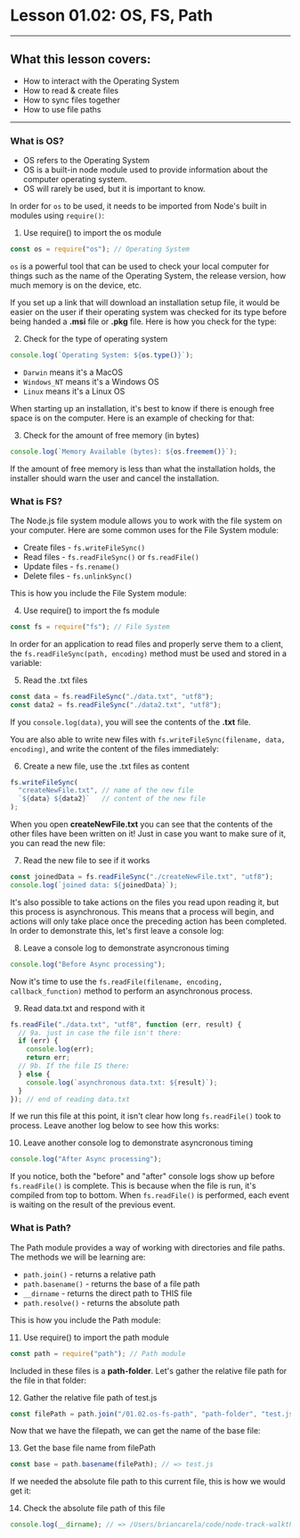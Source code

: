 # Lesson 01.02: OS, FS, Path
***

## What this lesson covers:
- How to interact with the Operating System
- How to read & create files
- How to sync files together
- How to use file paths
***

### What is OS?

- OS refers to the Operating System
- OS is a built-in node module used to provide information about the computer operating system. 
- OS will rarely be used, but it is important to know.

In order for `os` to be used, it needs to be imported from Node's built in modules using `require()`:

1. Use require() to import the os module
<!-- 1. Use require() to import the os module -->
```js
const os = require("os"); // Operating System
```

`os` is a powerful tool that can be used to check your local computer for things such as the name of the Operating System, the release version, how much memory is on the device, etc.

If you set up a link that will download an installation setup file, it would be easier on the user if their operating system was checked for its type before being handed a **.msi** file or **.pkg** file. Here is how you check for the type:

2. Check for the type of operating system
<!-- 2. Check for the type of operating system -->
```js
console.log(`Operating System: ${os.type()}`);
```

- `Darwin` means it's a MacOS
- `Windows_NT` means it's a Windows OS
- `Linux` means it's a Linux OS

When starting up an installation, it's best to know if there is enough free space is on the computer. Here is an example of checking for that:

3. Check for the amount of free memory (in bytes)
<!-- 3. Check for the amount of free memory (in bytes) -->
```js
console.log(`Memory Available (bytes): ${os.freemem()}`);
```
<!-- There are 1,000,000 bytes in 1 Megabyte. Move the decimal place 7 times to the left to convert it into Megabytes -->

If the amount of free memory is less than what the installation holds, the installer should warn the user and cancel the installation.

### What is FS?

The Node.js file system module allows you to work with the file system on your computer. Here are some common uses for the File System module:

- Create files - `fs.writeFileSync()`
- Read files - `fs.readFileSync()` or `fs.readFile()`
- Update files - `fs.rename()`
- Delete files - `fs.unlinkSync()`

This is how you include the File System module:

4. Use require() to import the fs module
<!-- 4. Use require() to import the fs module -->
```js
const fs = require("fs"); // File System
```

In order for an application to read files and properly serve them to a client, the `fs.readFileSync(path, encoding)` method must be used and stored in a variable:

5. Read the .txt files
<!-- 5. Read the .txt files -->
```js
const data = fs.readFileSync("./data.txt", "utf8");
const data2 = fs.readFileSync("./data2.txt", "utf8");
```

If you `console.log(data)`, you will see the contents of the **.txt** file.

You are also able to write new files with `fs.writeFileSync(filename, data, encoding)`, and write the content of the files immediately:

6. Create a new file, use the .txt files as content
<!-- 6. Create a new file, use the .txt files as content -->
```js
fs.writeFileSync(
  "createNewFile.txt", // name of the new file
  `${data} ${data2}`   // content of the new file
);
```

When you open **createNewFile.txt** you can see that the contents of the other files have been written on it! Just in case you want to make sure of it, you can read the new file:

7. Read the new file to see if it works
<!-- 7. Read the new file to see if it works -->
```js
const joinedData = fs.readFileSync("./createNewFile.txt", "utf8");
console.log(`joined data: ${joinedData}`);
```

It's also possible to take actions on the files you read upon reading it, but this process is asynchronous. This means that a process will begin, and actions will only take place once the preceding action has been completed. In order to demonstrate this, let's first leave a console log:

8. Leave a console log to demonstrate asyncronous timing
<!-- 8. Leave a console log to demonstrate asyncronous timing -->
```js
console.log("Before Async processing");
```

Now it's time to use the `fs.readFile(filename, encoding, callback_function)` method to perform an asynchronous process.

9. Read data.txt and respond with it
<!-- 9. Read data.txt and respond with it -->
```js
fs.readFile("./data.txt", "utf8", function (err, result) {
  // 9a. just in case the file isn't there:
  if (err) {
    console.log(err);
    return err;
  // 9b. If the file IS there:
  } else {
    console.log(`asynchronous data.txt: ${result}`);
  }
}); // end of reading data.txt
```

If we run this file at this point, it isn't clear how long `fs.readFile()` took to process. Leave another log below to see how this works:

10. Leave another console log to demonstrate asyncronous timing
<!-- 10. Leave another console log to demonstrate asyncronous timing -->
```js
console.log("After Async processing");
```

If you notice, both the "before" and "after" console logs show up before `fs.readFile()` is complete. This is because when the file is run, it's compiled from top to bottom. When `fs.readFile()` is performed, each event is waiting on the result of the previous event.

### What is Path?

The Path module provides a way of working with directories and file paths. The methods we will be learning are:

- `path.join()` - returns a relative path
- `path.basename()` - returns the base of a file path
- `__dirname` - returns the direct path to THIS file
- `path.resolve()` - returns the absolute path

This is how you include the Path module:

11. Use require() to import the path module
<!-- 11. Use require() to import the path module -->
```js
const path = require("path"); // Path module
```

Included in these files is a **path-folder**. Let's gather the relative file path for the file in that folder:

12. Gather the relative file path of test.js
<!-- 12. Gather the relative file path of test.js -->
```js
const filePath = path.join("/01.02.os-fs-path", "path-folder", "test.js"); // => /01.02.os-fs-path/path-folder/test.js
```

Now that we have the filepath, we can get the name of the base file:

13. Get the base file name from filePath
<!-- 13. Get the base file name from filePath -->
```js
const base = path.basename(filePath); // => test.js
```

If we needed the absolute file path to this current file, this is how we would get it:

14. Check the absolute file path of this file
<!-- 14. Check the absolute file path of this file -->
```js
console.log(__dirname); // => /Users/briancarela/code/node-track-walkthrough/01.node-intro/01.02.-OS-FS-path
```